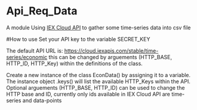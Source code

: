 # Api_Req_Data

A module Using [IEX Cloud API](https://iexcloud.io/docs/api/) to gather some time-series data into csv file

#How to use
Set your API key to the variable SECRET_KEY

The default API URL is: https://cloud.iexapis.com/stable/time-series/economic this can be changed by arguements (HTTP_BASE, HTTP_ID, HTTP_Key) within the definitions of the class.

Create a new instance of the class EconData() by assigning it to a variable. 
The instance object .keys() will list the available HTTP_Keys within the API. Optional arguements (HTTP_BASE, HTTP_ID) can be used to change the HTTP base and ID, currently only ids available in IEX Cloud API are time-series and data-points
